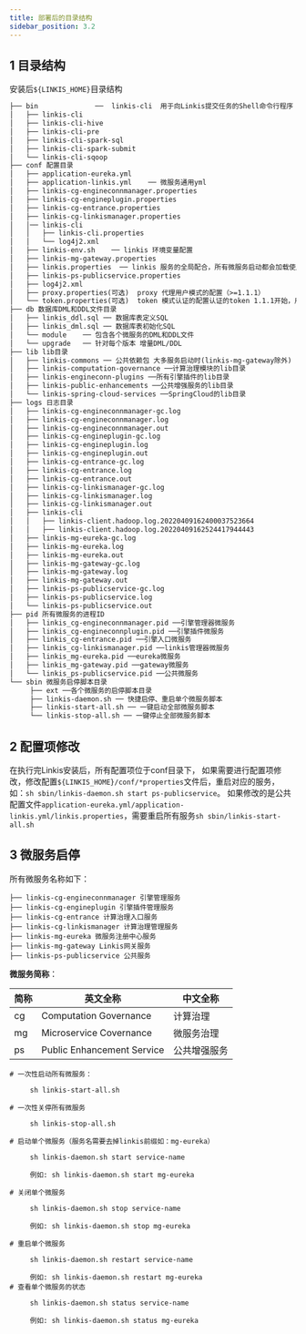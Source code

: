 ```yaml
---
title: 部署后的目录结构
sidebar_position: 3.2
---
```


## 1 目录结构

安装后`${LINKIS_HOME}`目录结构

```html
├── bin              ──  linkis-cli  用于向Linkis提交任务的Shell命令行程序
│   ├── linkis-cli
│   ├── linkis-cli-hive
│   ├── linkis-cli-pre
│   ├── linkis-cli-spark-sql
│   ├── linkis-cli-spark-submit
│   └── linkis-cli-sqoop
├── conf 配置目录
│   ├── application-eureka.yml
│   ├── application-linkis.yml    ── 微服务通用yml
│   ├── linkis-cg-engineconnmanager.properties
│   ├── linkis-cg-engineplugin.properties
│   ├── linkis-cg-entrance.properties
│   ├── linkis-cg-linkismanager.properties
│   │── linkis-cli
│   │   ├── linkis-cli.properties
│   │   └── log4j2.xml
│   ├── linkis-env.sh    ── linkis 环境变量配置
│   ├── linkis-mg-gateway.properties
│   ├── linkis.properties  ── linkis 服务的全局配合，所有微服务启动都会加载使用
│   ├── linkis-ps-publicservice.properties
│   ├── log4j2.xml
│   ├── proxy.properties(可选)  proxy 代理用户模式的配置（>=1.1.1）
│   └── token.properties(可选)  token 模式认证的配置认证的token 1.1.1开始，用数据库存储
├── db 数据库DML和DDL文件目录
│   ├── linkis_ddl.sql ── 数据库表定义SQL
│   ├── linkis_dml.sql ── 数据库表初始化SQL
│   └── module    ── 包含各个微服务的DML和DDL文件
│   └── upgrade   ── 针对每个版本 增量DML/DDL
├── lib lib目录
│   ├── linkis-commons ── 公共依赖包 大多服务启动时(linkis-mg-gateway除外) -cp 路径参数 都会加载这个目录
│   ├── linkis-computation-governance ──计算治理模块的lib目录
│   ├── linkis-engineconn-plugins ──所有引擎插件的lib目录
│   ├── linkis-public-enhancements ──公共增强服务的lib目录
│   └── linkis-spring-cloud-services ──SpringCloud的lib目录
├── logs 日志目录
│   ├── linkis-cg-engineconnmanager-gc.log
│   ├── linkis-cg-engineconnmanager.log
│   ├── linkis-cg-engineconnmanager.out
│   ├── linkis-cg-engineplugin-gc.log
│   ├── linkis-cg-engineplugin.log
│   ├── linkis-cg-engineplugin.out
│   ├── linkis-cg-entrance-gc.log
│   ├── linkis-cg-entrance.log
│   ├── linkis-cg-entrance.out
│   ├── linkis-cg-linkismanager-gc.log
│   ├── linkis-cg-linkismanager.log
│   ├── linkis-cg-linkismanager.out
│   ├── linkis-cli
│   │   ├── linkis-client.hadoop.log.20220409162400037523664
│   │   ├── linkis-client.hadoop.log.20220409162524417944443
│   ├── linkis-mg-eureka-gc.log
│   ├── linkis-mg-eureka.log
│   ├── linkis-mg-eureka.out
│   ├── linkis-mg-gateway-gc.log
│   ├── linkis-mg-gateway.log
│   ├── linkis-mg-gateway.out
│   ├── linkis-ps-publicservice-gc.log
│   ├── linkis-ps-publicservice.log
│   └── linkis-ps-publicservice.out
├── pid 所有微服务的进程ID
│   ├── linkis_cg-engineconnmanager.pid ──引擎管理器微服务
│   ├── linkis_cg-engineconnplugin.pid ──引擎插件微服务
│   ├── linkis_cg-entrance.pid ──引擎入口微服务
│   ├── linkis_cg-linkismanager.pid ──linkis管理器微服务
│   ├── linkis_mg-eureka.pid ──eureka微服务
│   ├── linkis_mg-gateway.pid ──gateway微服务
│   └── linkis_ps-publicservice.pid ──公共微服务
└── sbin 微服务启停脚本目录
     ├── ext ──各个微服务的启停脚本目录
     ├── linkis-daemon.sh ── 快捷启停、重启单个微服务脚本
     ├── linkis-start-all.sh ── 一键启动全部微服务脚本
     └── linkis-stop-all.sh ── 一键停止全部微服务脚本

```
 
 ## 2  配置项修改
 
 在执行完Linkis安装后，所有配置项位于conf目录下，
 如果需要进行配置项修改，修改配置`${LINKIS_HOME}/conf/*properties`文件后，重启对应的服务，
 如：`sh sbin/linkis-daemon.sh start ps-publicservice`。
 如果修改的是公共配置文件`application-eureka.yml/application-linkis.yml/linkis.properties`，需要重启所有服务`sh sbin/linkis-start-all.sh` 
 


 
 ## 3 微服务启停
 
所有微服务名称如下：
 ```
├── linkis-cg-engineconnmanager 引擎管理服务  
├── linkis-cg-engineplugin 引擎插件管理服务  
├── linkis-cg-entrance 计算治理入口服务  
├── linkis-cg-linkismanager 计算治理管理服务  
├── linkis-mg-eureka 微服务注册中心服务  
├── linkis-mg-gateway Linkis网关服务  
├── linkis-ps-publicservice 公共服务 
 ```

**微服务简称**：
 
 | 简称 | 英文全称                | 中文全称   |
 |------|-------------------------|------------|
 | cg   | Computation Governance  | 计算治理   |
 | mg   | Microservice Covernance | 微服务治理 |
 | ps   | Public Enhancement Service  | 公共增强服务   |
 


``` 
# 一次性启动所有微服务：
 
     sh linkis-start-all.sh
 
# 一次性关停所有微服务
 
     sh linkis-stop-all.sh
 
# 启动单个微服务（服务名需要去掉linkis前缀如：mg-eureka）
 
     sh linkis-daemon.sh start service-name
 
     例如: sh linkis-daemon.sh start mg-eureka
 
# 关闭单个微服务
 
     sh linkis-daemon.sh stop service-name
 
     例如: sh linkis-daemon.sh stop mg-eureka
 
# 重启单个微服务
 
     sh linkis-daemon.sh restart service-name
 
     例如: sh linkis-daemon.sh restart mg-eureka
# 查看单个微服务的状态
 
     sh linkis-daemon.sh status service-name
 
     例如: sh linkis-daemon.sh status mg-eureka
```
